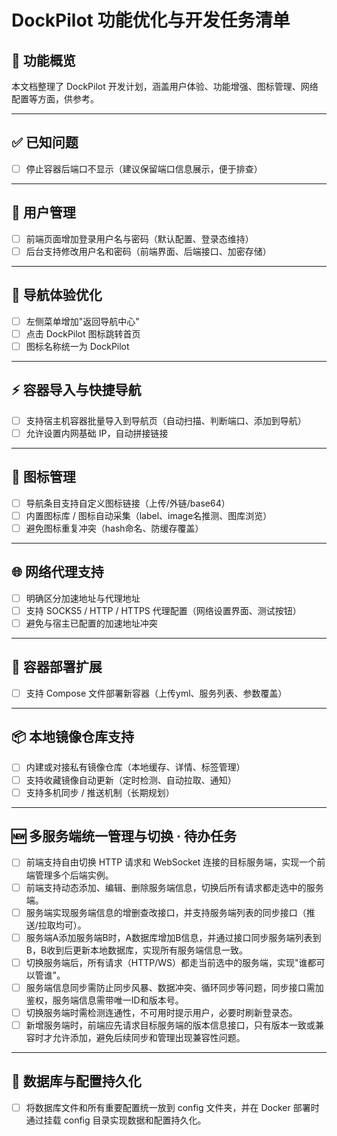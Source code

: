 # DockPilot 功能优化与开发任务清单

## 🧩 功能概览

本文档整理了 DockPilot 开发计划，涵盖用户体验、功能增强、图标管理、网络配置等方面，供参考。

---

## ✅ 已知问题
- [ ] 停止容器后端口不显示（建议保留端口信息展示，便于排查）

---

## 🔐 用户管理
- [ ] 前端页面增加登录用户名与密码（默认配置、登录态维持）
- [ ] 后台支持修改用户名和密码（前端界面、后端接口、加密存储）

---

## 🧭 导航体验优化
- [ ] 左侧菜单增加"返回导航中心"
- [ ] 点击 DockPilot 图标跳转首页
- [ ] 图标名称统一为 DockPilot

---

## ⚡ 容器导入与快捷导航
- [ ] 支持宿主机容器批量导入到导航页（自动扫描、判断端口、添加到导航）
- [ ] 允许设置内网基础 IP，自动拼接链接

---

## 🎨 图标管理
- [ ] 导航条目支持自定义图标链接（上传/外链/base64）
- [ ] 内置图标库 / 图标自动采集（label、image名推测、图库浏览）
- [ ] 避免图标重复冲突（hash命名、防缓存覆盖）

---

## 🌐 网络代理支持
- [ ] 明确区分加速地址与代理地址
- [ ] 支持 SOCKS5 / HTTP / HTTPS 代理配置（网络设置界面、测试按钮）
- [ ] 避免与宿主已配置的加速地址冲突

---

## 🧩 容器部署扩展
- [ ] 支持 Compose 文件部署新容器（上传yml、服务列表、参数覆盖）

---

## 📦 本地镜像仓库支持
- [ ] 内建或对接私有镜像仓库（本地缓存、详情、标签管理）
- [ ] 支持收藏镜像自动更新（定时检测、自动拉取、通知）
- [ ] 支持多机同步 / 推送机制（长期规划）

---

## 🆕 多服务端统一管理与切换 · 待办任务
- [ ] 前端支持自由切换 HTTP 请求和 WebSocket 连接的目标服务端，实现一个前端管理多个后端实例。
- [ ] 前端支持动态添加、编辑、删除服务端信息，切换后所有请求都走选中的服务端。
- [ ] 服务端实现服务端信息的增删查改接口，并支持服务端列表的同步接口（推送/拉取均可）。
- [ ] 服务端A添加服务端B时，A数据库增加B信息，并通过接口同步服务端列表到B，B收到后更新本地数据库，实现所有服务端信息一致。
- [ ] 切换服务端后，所有请求（HTTP/WS）都走当前选中的服务端，实现"谁都可以管谁"。
- [ ] 服务端信息同步需防止同步风暴、数据冲突、循环同步等问题，同步接口需加鉴权，服务端信息需带唯一ID和版本号。
- [ ] 切换服务端时需检测连通性，不可用时提示用户，必要时刷新登录态。
- [ ] 新增服务端时，前端应先请求目标服务端的版本信息接口，只有版本一致或兼容时才允许添加，避免后续同步和管理出现兼容性问题。

---


## 📂 数据库与配置持久化
- [ ] 将数据库文件和所有重要配置统一放到 config 文件夹，并在 Docker 部署时通过挂载 config 目录实现数据和配置持久化。




